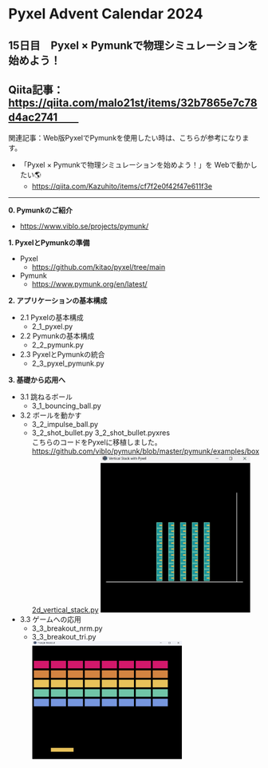 # Pyxel Advent Calendar 2024  
## 15日目　Pyxel × Pymunkで物理シミュレーションを始めよう！  
## Qiita記事：https://qiita.com/malo21st/items/32b7865e7c78d4ac2741　　
関連記事：Web版PyxelでPymunkを使用したい時は、こちらが参考になります。
- 「Pyxel × Pymunkで物理シミュレーションを始めよう！」を Webで動かしたい🌎
  - https://qiita.com/Kazuhito/items/cf7f2e0f42f47e611f3e  
---

**0. Pymunkのご紹介**
  - https://www.viblo.se/projects/pymunk/  

**1. PyxelとPymunkの準備**
  - Pyxel  
    - https://github.com/kitao/pyxel/tree/main  
  - Pymunk  
    - https://www.pymunk.org/en/latest/  

**2. アプリケーションの基本構成**  
  - 2.1 Pyxelの基本構成  
    - 2_1_pyxel.py  
  - 2.2 Pymunkの基本構成  
    - 2_2_pymunk.py  
  - 2.3 PyxelとPymunkの統合  
    - 2_3_pyxel_pymunk.py  

**3. 基礎から応用へ**  
  - 3.1 跳ねるボール  
    - 3_1_bouncing_ball.py  
  - 3.2 ボールを動かす  
    - 3_2_impulse_ball.py  
    - 3_2_shot_bullet.py  3_2_shot_bullet.pyxres  
      こちらのコードをPyxelに移植しました。  
      https://github.com/viblo/pymunk/blob/master/pymunk/examples/box2d_vertical_stack.py
      <img src="/gif/3_2_shot_bullet.gif" width="300">  
  - 3.3 ゲームへの応用  
    - 3_3_breakout_nrm.py  
    - 3_3_breakout_tri.py  
      <img src="/gif/3_3_breakout_tri.gif" width="300">
